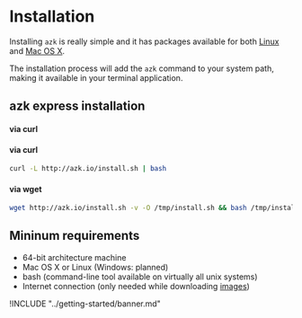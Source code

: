 # Installation

Installing `azk` is really simple and it has packages available for both [Linux](linux.md) and [Mac OS X](mac_os_x.md).

The installation process will add the `azk` command to your system path, making it available in your terminal application.

## azk express installation

#### via curl

#### via curl

```sh
curl -L http://azk.io/install.sh | bash
```

#### via wget

```sh
wget http://azk.io/install.sh -v -O /tmp/install.sh && bash /tmp/install.sh
```

## Mininum requirements

* 64-bit architecture machine
* Mac OS X or Linux (Windows: planned)
* bash (command-line tool available on virtually all unix systems)
* Internet connection (only needed while downloading [images](../imagens/README.md))

!INCLUDE "../getting-started/banner.md"
